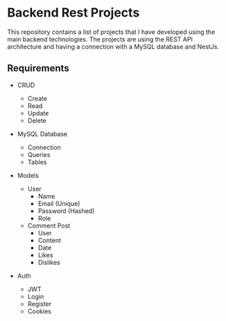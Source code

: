 # Backend Rest Projects

This repository contains a list of projects that I have developed using the main backend technologies. The projects are using the REST API architecture and having a connection with a MySQL database and NestJs.

## Requirements

- CRUD

  - Create
  - Read
  - Update
  - Delete

- MySQL Database

  - Connection
  - Queries
  - Tables

- Models

  - User
    - Name
    - Email (Unique)
    - Password (Hashed)
    - Role
  - Comment Post
    - User
    - Content
    - Date
    - Likes
    - Dislikes

- Auth
  - JWT
  - Login
  - Register
  - Cookies
